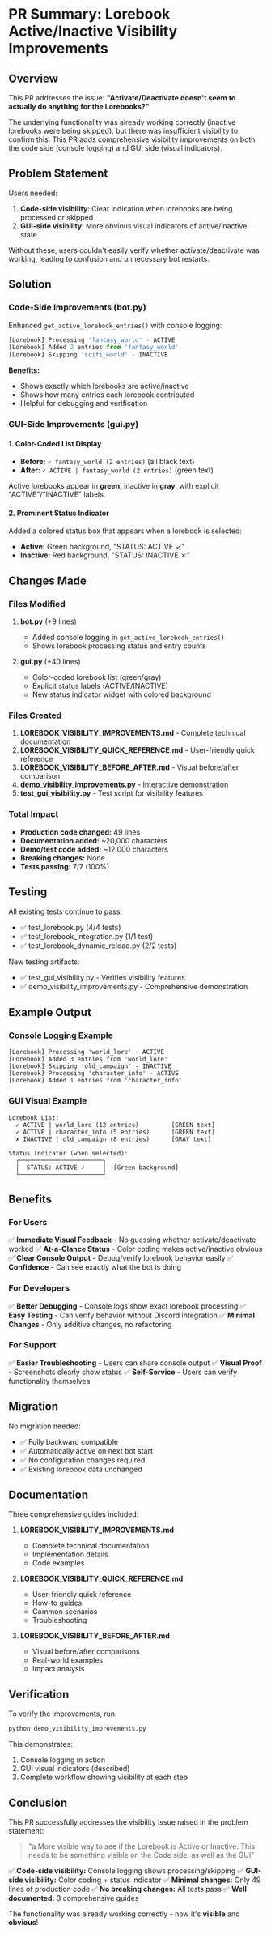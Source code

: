 # PR Summary: Lorebook Active/Inactive Visibility Improvements

## Overview

This PR addresses the issue: **"Activate/Deactivate doesn't seem to actually do anything for the Lorebooks?"**

The underlying functionality was already working correctly (inactive lorebooks were being skipped), but there was insufficient visibility to confirm this. This PR adds comprehensive visibility improvements on both the code side (console logging) and GUI side (visual indicators).

## Problem Statement

Users needed:
1. **Code-side visibility**: Clear indication when lorebooks are being processed or skipped
2. **GUI-side visibility**: More obvious visual indicators of active/inactive state

Without these, users couldn't easily verify whether activate/deactivate was working, leading to confusion and unnecessary bot restarts.

## Solution

### Code-Side Improvements (bot.py)

Enhanced `get_active_lorebook_entries()` with console logging:

```python
[Lorebook] Processing 'fantasy_world' - ACTIVE
[Lorebook] Added 2 entries from 'fantasy_world'
[Lorebook] Skipping 'scifi_world' - INACTIVE
```

**Benefits:**
- Shows exactly which lorebooks are active/inactive
- Shows how many entries each lorebook contributed
- Helpful for debugging and verification

### GUI-Side Improvements (gui.py)

#### 1. Color-Coded List Display
- **Before:** `✓ fantasy_world (2 entries)` (all black text)
- **After:** `✓ ACTIVE | fantasy_world (2 entries)` (green text)

Active lorebooks appear in **green**, inactive in **gray**, with explicit "ACTIVE"/"INACTIVE" labels.

#### 2. Prominent Status Indicator
Added a colored status box that appears when a lorebook is selected:
- **Active:** Green background, "STATUS: ACTIVE ✓"
- **Inactive:** Red background, "STATUS: INACTIVE ✗"

## Changes Made

### Files Modified
1. **bot.py** (+9 lines)
   - Added console logging in `get_active_lorebook_entries()`
   - Shows lorebook processing status and entry counts

2. **gui.py** (+40 lines)
   - Color-coded lorebook list (green/gray)
   - Explicit status labels (ACTIVE/INACTIVE)
   - New status indicator widget with colored background

### Files Created
1. **LOREBOOK_VISIBILITY_IMPROVEMENTS.md** - Complete technical documentation
2. **LOREBOOK_VISIBILITY_QUICK_REFERENCE.md** - User-friendly quick reference
3. **LOREBOOK_VISIBILITY_BEFORE_AFTER.md** - Visual before/after comparison
4. **demo_visibility_improvements.py** - Interactive demonstration
5. **test_gui_visibility.py** - Test script for visibility features

### Total Impact
- **Production code changed:** 49 lines
- **Documentation added:** ~20,000 characters
- **Demo/test code added:** ~12,000 characters
- **Breaking changes:** None
- **Tests passing:** 7/7 (100%)

## Testing

All existing tests continue to pass:
- ✅ test_lorebook.py (4/4 tests)
- ✅ test_lorebook_integration.py (1/1 test)
- ✅ test_lorebook_dynamic_reload.py (2/2 tests)

New testing artifacts:
- ✅ test_gui_visibility.py - Verifies visibility features
- ✅ demo_visibility_improvements.py - Comprehensive demonstration

## Example Output

### Console Logging Example
```
[Lorebook] Processing 'world_lore' - ACTIVE
[Lorebook] Added 3 entries from 'world_lore'
[Lorebook] Skipping 'old_campaign' - INACTIVE
[Lorebook] Processing 'character_info' - ACTIVE
[Lorebook] Added 1 entries from 'character_info'
```

### GUI Visual Example
```
Lorebook List:
  ✓ ACTIVE | world_lore (12 entries)         [GREEN text]
  ✓ ACTIVE | character_info (5 entries)      [GREEN text]
  ✗ INACTIVE | old_campaign (8 entries)      [GRAY text]
  
Status Indicator (when selected):
  ┌───────────────────────┐
  │  STATUS: ACTIVE ✓     │  [Green background]
  └───────────────────────┘
```

## Benefits

### For Users
✅ **Immediate Visual Feedback** - No guessing whether activate/deactivate worked
✅ **At-a-Glance Status** - Color coding makes active/inactive obvious
✅ **Clear Console Output** - Debug/verify lorebook behavior easily
✅ **Confidence** - Can see exactly what the bot is doing

### For Developers
✅ **Better Debugging** - Console logs show exact lorebook processing
✅ **Easy Testing** - Can verify behavior without Discord integration
✅ **Minimal Changes** - Only additive changes, no refactoring

### For Support
✅ **Easier Troubleshooting** - Users can share console output
✅ **Visual Proof** - Screenshots clearly show status
✅ **Self-Service** - Users can verify functionality themselves

## Migration

No migration needed:
- ✅ Fully backward compatible
- ✅ Automatically active on next bot start
- ✅ No configuration changes required
- ✅ Existing lorebook data unchanged

## Documentation

Three comprehensive guides included:

1. **LOREBOOK_VISIBILITY_IMPROVEMENTS.md**
   - Complete technical documentation
   - Implementation details
   - Code examples
   
2. **LOREBOOK_VISIBILITY_QUICK_REFERENCE.md**
   - User-friendly quick reference
   - How-to guides
   - Common scenarios
   - Troubleshooting
   
3. **LOREBOOK_VISIBILITY_BEFORE_AFTER.md**
   - Visual before/after comparisons
   - Real-world examples
   - Impact analysis

## Verification

To verify the improvements, run:

```bash
python demo_visibility_improvements.py
```

This demonstrates:
1. Console logging in action
2. GUI visual indicators (described)
3. Complete workflow showing visibility at each step

## Conclusion

This PR successfully addresses the visibility issue raised in the problem statement:

> "a More visible way to see if the Lorebook is Active or Inactive. This needs to be something visible on the Code side, as well as the GUI"

✅ **Code-side visibility:** Console logging shows processing/skipping
✅ **GUI-side visibility:** Color coding + status indicator
✅ **Minimal changes:** Only 49 lines of production code
✅ **No breaking changes:** All tests pass
✅ **Well documented:** 3 comprehensive guides

The functionality was already working correctly - now it's **visible** and **obvious**!
